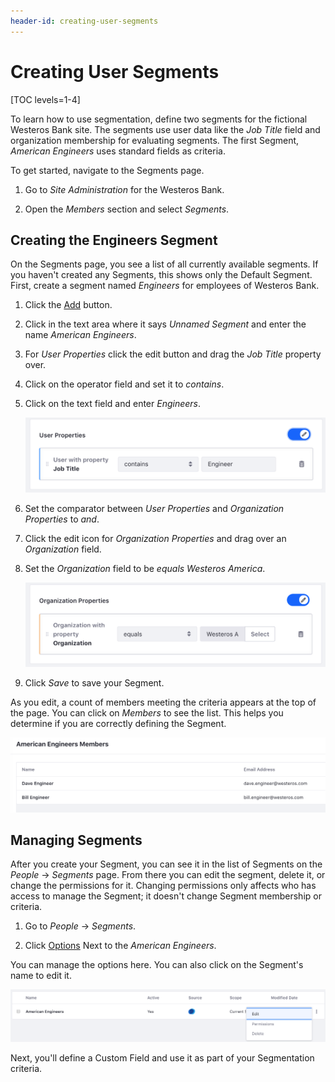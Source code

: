 ```yaml
---
header-id: creating-user-segments
---
```


# Creating User Segments

[TOC levels=1-4]

To learn how to use segmentation, define two segments for the fictional Westeros
Bank site. The segments use user data like the *Job Title* field and
organization membership for evaluating segments. The first Segment, *American
Engineers* uses standard fields as criteria.

To get started, navigate to the Segments page.

1.  Go to *Site Administration* for the Westeros Bank.

2.  Open the *Members* section and select *Segments*.

## Creating the Engineers Segment

On the Segments page, you see a list of all currently available segments. If you
haven't created any Segments, this shows only the Default Segment. First, create
a segment named *Engineers* for employees of Westeros Bank.

1.  Click the [Add](../../images/icon-add.png) button.

2.  Click in the text area where it says *Unnamed Segment* and enter the name 
    *American Engineers*.

3.  For *User Properties* click the edit button and drag the *Job Title* 
    property over.

4.  Click on the operator field and set it to *contains*.

5.  Click on the text field and enter *Engineers*.

    ![Figure 1: Setting the comparator to *contains* includes variations of "Engineer" like "Software Engineer" in the segment.](../../images/sp-set-date.png)

6.  Set the comparator between *User Properties* and *Organization Properties* to *and*.

7.  Click the edit icon for *Organization Properties* and drag over an
    *Organization* field.

8.  Set the *Organization* field to be *equals* *Westeros America*.

    ![Figure 2: You can prevent typos by directly selecting Organizations through the interface.](../../images/sp-select-orgs.png)

9.  Click *Save* to save your Segment.

As you edit, a count of members meeting the criteria appears at the top of the
page. You can click on *Members* to see the list. This helps you determine if
you are correctly defining the Segment.

![Figure 3: You can view the list of Segment members at any time.](../../images/sp-segment-members.png)

## Managing Segments

After you create your Segment, you can see it in the list of Segments on the 
*People* &rarr; *Segments* page. From there you can edit the segment, delete 
it, or change the permissions for it. Changing permissions only affects who has 
access to manage the Segment; it doesn't change Segment membership or criteria.

1.  Go to *People* &rarr; *Segments*.

2.  Click [Options](../../images/icon-options.png) Next to the *American 
    Engineers*.

You can manage the options here. You can also click on the Segment's name to
edit it.

![Figure 3: You can edit, delete or manage permissions from the options menu.](../../images/sp-options.png)

Next, you'll define a Custom Field and use it as part of your Segmentation 
criteria.
